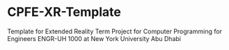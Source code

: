 # CPFE-XR-Template
 Template for Extended Reality Term Project for Computer Programming for  Engineers ENGR-UH 1000 at New York University Abu Dhabi
